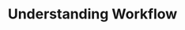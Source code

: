 ---
title: Understanding Workflow
description: >
   Understanding the architecture design of workflow.
weight: 2
---